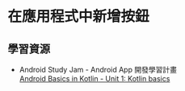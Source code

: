 # 在應用程式中新增按鈕
 ## 學習資源
- Android Study Jam - Android App 開發學習計畫<br>
[Android Basics in Kotlin - Unit 1: Kotlin basics](https://developer.android.com/courses/android-basics-kotlin/course)
